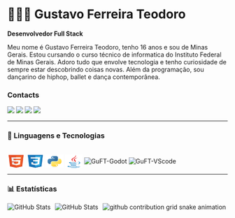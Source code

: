 # 👨🏻‍💻 Gustavo Ferreira Teodoro

**Desenvolvedor Full Stack**

Meu nome é Gustavo Ferreira Teodoro, tenho 16 anos e sou de Minas Gerais. Estou cursando o curso técnico de informatica do Instituto Federal de Minas Gerais. Adoro tudo que envolve tecnologia e tenho curiosidade de sempre estar descobrindo coisas novas. Além da programação, sou dançarino de hiphop, ballet e dança contemporânea.

### Contacts
<div> 
  <a href="https://www.youtube.com/@GuFTeo" target="_blank"><img src="https://img.shields.io/badge/YouTube-FF0000?style=for-the-badge&logo=youtube&logoColor=white" target="_blank"></a>
  <a href="https://instagram.com/gustavofteo" target="_blank"><img src="https://img.shields.io/badge/-Instagram-%23E4405F?style=for-the-badge&logo=instagram&logoColor=white" target="_blank"></a>
  <a href = "mailto:gustavofteo@gmail.com"><img src="https://img.shields.io/badge/-Gmail-%23333?style=for-the-badge&logo=gmail&logoColor=white" target="_blank"></a>
  <a href="https://www.linkedin.com/in/gustavoferreirateodoro/" target="_blank"><img src="https://img.shields.io/badge/-LinkedIn-%230077B5?style=for-the-badge&logo=linkedin&logoColor=white" target="_blank"></a> 
</div>

---
### 🤖 Linguagens e Tecnologias
<div style="display: inline_block"><br>
  <img align="center" alt="GuFT-HTML" height="30" width="40" src="https://raw.githubusercontent.com/devicons/devicon/master/icons/html5/html5-original.svg">
  <img align="center" alt="GuFT-CSS" height="30" width="40" src="https://raw.githubusercontent.com/devicons/devicon/master/icons/css3/css3-original.svg">
  <img align="center" alt="GuFT-Python" height="30" width="40" src="https://raw.githubusercontent.com/devicons/devicon/master/icons/python/python-original.svg">
  <img align="center" alt="GuFT-Java" height="30" width="40" src="https://raw.githubusercontent.com/devicons/devicon/ca28c779441053191ff11710fe24a9e6c23690d6/icons/java/java-original.svg">
   <img align="center" alt="GuFT-Godot" height="30" width="40" src="https://cdn.jsdelivr.net/gh/devicons/devicon@latest/icons/godot/godot-original.svg">
   <img align="center" alt="GuFT-VScode" height="30" width="40" src="https://cdn.jsdelivr.net/gh/devicons/devicon@latest/icons/vscode/vscode-original.svg">
  
</div>
  
---
### 📊 Estatísticas

<p>
  <img 
    align="left" 
    alt="GitHub Stats" 
    height="200" 
    style="padding-right: 10px;" 
    src="https://github-readme-stats.vercel.app/api?username=GustavoFTeo&show_icons=true&theme=tokyonight&include_all_commits=true&locale=pt-br" 
  />
   <img 
    align="left" 
    alt="GitHub Stats" 
    height="200"
    style="padding-right: 10px;" 
    src="https://github-readme-stats.vercel.app/api/top-langs/?username=GustavoFTeo&theme=tokyonight&layout=compact&custom_title=Tecnologias&langs_count=9" 
  />

</p>

<picture>
  <source media="(prefers-color-scheme: dark)" srcset="https://raw.githubusercontent.com/YourUser/YourUser/output/github-contribution-grid-snake-dark.svg">
  <source media="(prefers-color-scheme: light)" srcset="https://raw.githubusercontent.com/YourUser/YourUser/output/github-contribution-grid-snake.svg">
  <img alt="github contribution grid snake animation" src="https://raw.githubusercontent.com/YourUser/YourUser/output/github-contribution-grid-snake.svg">
</picture>
